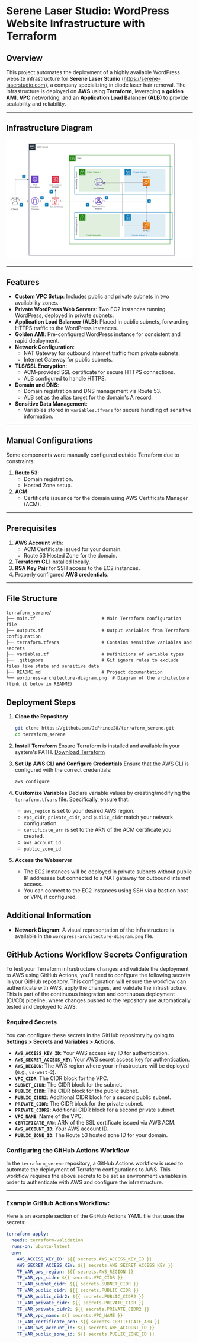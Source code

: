 # **Serene Laser Studio: WordPress Website Infrastructure with Terraform**

## **Overview**

This project automates the deployment of a highly available WordPress website infrastructure for **Serene Laser Studio** (https://serene-laserstudio.com), a company specializing in diode laser hair removal. The infrastructure is deployed on **AWS** using **Terraform**, leveraging a **golden AMI**, **VPC** networking, and an **Application Load Balancer (ALB)** to provide scalability and reliability.

---

## **Infrastructure Diagram**

![Infrastructure Diagram](./wordpress-architecture-diagram.png)


---

## **Features**

- **Custom VPC Setup**: Includes public and private subnets in two availability zones.
- **Private WordPress Web Servers**: Two EC2 instances running WordPress, deployed in private subnets.
- **Application Load Balancer (ALB)**: Placed in public subnets, forwarding HTTPS traffic to the WordPress instances.
- **Golden AMI**: Pre-configured WordPress instance for consistent and rapid deployment.
- **Network Configuration**:
  - NAT Gateway for outbound internet traffic from private subnets.
  - Internet Gateway for public subnets.
- **TLS/SSL Encryption**:
  - ACM-provided SSL certificate for secure HTTPS connections.
  - ALB configured to handle HTTPS.
- **Domain and DNS**:
  - Domain registration and DNS management via Route 53.
  - ALB set as the alias target for the domain's A record.
- **Sensitive Data Management**:
  - Variables stored in `variables.tfvars` for secure handling of sensitive information.

---

## **Manual Configurations**

Some components were manually configured outside Terraform due to constraints:

1. **Route 53**:
   - Domain registration.
   - Hosted Zone setup.
2. **ACM**:
   - Certificate issuance for the domain using AWS Certificate Manager (ACM).

---

## **Prerequisites**

1. **AWS Account** with:
   - ACM Certificate issued for your domain.
   - Route 53 Hosted Zone for the domain.
2. **Terraform CLI** installed locally.
3. **RSA Key Pair** for SSH access to the EC2 instances.
4. Properly configured **AWS credentials**.

---

## **File Structure**

```
terraform_serene/
├── main.tf                         # Main Terraform configuration file
├── outputs.tf                      # Output variables from Terraform configuration
├── terraform.tfvars                # Contains sensitive variables and secrets
├── variables.tf                    # Definitions of variable types
├── .gitignore                      # Git ignore rules to exclude files like state and sensitive data
├── README.md                       # Project documentation
└── wordpress-architecture-diagram.png  # Diagram of the architecture (link it below in README)
```

## Deployment Steps

1. **Clone the Repository**
    ```bash
    git clone https://github.com/JcPrince28/terraform_serene.git
    cd terraform_serene
    ```
	
2. **Install Terraform**
    Ensure Terraform is installed and available in your system's PATH.
    [Download Terraform](https://www.terraform.io/downloads)

3. **Set Up AWS CLI and Configure Credentials**
    Ensure that the AWS CLI is configured with the correct credentials:
    ```bash
    aws configure
    ```

4. **Customize Variables**
    Declare variable values by creating/modifying the `terraform.tfvars` file. Specifically, ensure that:
    - `aws_region` is set to your desired AWS region.
    - `vpc_cidr`, `private_cidr`, and `public_cidr` match your network configuration.
    - `certificate_arn` is set to the ARN of the ACM certificate you created.
	- `aws_account_id`
	- `public_zone_id`
	
5. **Access the Webserver**
    - The EC2 instances will be deployed in private subnets without public IP addresses but connected to a NAT gateway for outbound internet access.
    - You can connect to the EC2 instances using SSH via a bastion host or VPN, if configured.

## Additional Information

- **Network Diagram**: A visual representation of the infrastructure is available in the `wordpress-architecture-diagram.png` file.

## **GitHub Actions Workflow Secrets Configuration**

To test your Terraform infrastructure changes and validate the deployment to AWS using GitHub Actions, you'll need to configure the following secrets in your GitHub repository. This configuration will ensure the workflow can authenticate with AWS, apply the changes, and validate the infrastructure. This is part of the continuous integration and continuous deployment (CI/CD) pipeline, where changes pushed to the repository are automatically tested and deployed to AWS.

### **Required Secrets**
You can configure these secrets in the GitHub repository by going to **Settings > Secrets and Variables > Actions**.

- **`AWS_ACCESS_KEY_ID`**: Your AWS access key ID for authentication.
- **`AWS_SECRET_ACCESS_KEY`**: Your AWS secret access key for authentication.
- **`AWS_REGION`**: The AWS region where your infrastructure will be deployed (e.g., `us-west-2`).
- **`VPC_CIDR`**: The CIDR block for the VPC.
- **`SUBNET_CIDR`**: The CIDR block for the subnet.
- **`PUBLIC_CIDR`**: The CIDR block for the public subnet.
- **`PUBLIC_CIDR2`**: Additional CIDR block for a second public subnet.
- **`PRIVATE_CIDR`**: The CIDR block for the private subnet.
- **`PRIVATE_CIDR2`**: Additional CIDR block for a second private subnet.
- **`VPC_NAME`**: Name of the VPC.
- **`CERTIFICATE_ARN`**: ARN of the SSL certificate issued via AWS ACM.
- **`AWS_ACCOUNT_ID`**: Your AWS account ID.
- **`PUBLIC_ZONE_ID`**: The Route 53 hosted zone ID for your domain.

### **Configuring the GitHub Actions Workflow**
In the `terraform_serene` repository, a GitHub Actions workflow is used to automate the deployment of Terraform configurations to AWS. This workflow requires the above secrets to be set as environment variables in order to authenticate with AWS and configure the infrastructure.

---

### **Example GitHub Actions Workflow:**
Here is an example section of the GitHub Actions YAML file that uses the secrets:

```yaml
terraform-apply:
  needs: terraform-validation
  runs-on: ubuntu-latest
  env:
    AWS_ACCESS_KEY_ID: ${{ secrets.AWS_ACCESS_KEY_ID }}
    AWS_SECRET_ACCESS_KEY: ${{ secrets.AWS_SECRET_ACCESS_KEY }}
    TF_VAR_aws_region: ${{ secrets.AWS_REGION }}
    TF_VAR_vpc_cidr: ${{ secrets.VPC_CIDR }}
    TF_VAR_subnet_cidr: ${{ secrets.SUBNET_CIDR }}
    TF_VAR_public_cidr: ${{ secrets.PUBLIC_CIDR }}
    TF_VAR_public_cidr2: ${{ secrets.PUBLIC_CIDR2 }}
    TF_VAR_private_cidr: ${{ secrets.PRIVATE_CIDR }}
    TF_VAR_private_cidr2: ${{ secrets.PRIVATE_CIDR2 }}
    TF_VAR_vpc_name: ${{ secrets.VPC_NAME }}
    TF_VAR_certificate_arn: ${{ secrets.CERTIFICATE_ARN }}
    TF_VAR_aws_account_id: ${{ secrets.AWS_ACCOUNT_ID }}
    TF_VAR_public_zone_id: ${{ secrets.PUBLIC_ZONE_ID }}
```
